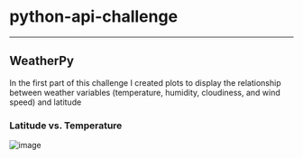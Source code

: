 # python-api-challenge
---
## WeatherPy
In the first part of this challenge I created plots to display the relationship between weather variables (temperature, humidity, cloudiness, and wind speed) and latitude

### Latitude vs. Temperature
![image](https://github.com/Faith-Hall/python-api-challenge/assets/135525815/ba05eafc-9553-4b39-a796-f1bc615ec86c)

